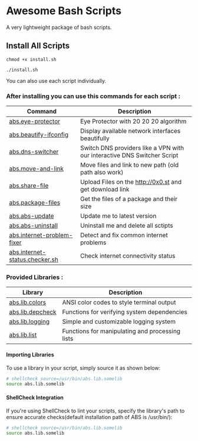# Awesome Bash Scripts

A very lightweight package of bash scripts.

## Install All Scripts

```
chmod +x install.sh
```

```
./install.sh
```

You can also use each script individually.

### After installing you can use this commands for each script :

| Command                                                             | Description                                                              |
| ------------------------------------------------------------------- | ------------------------------------------------------------------------ |
| [abs.eye-protector](<Scripts/Eye Protector>)                        | Eye Protector with 20 20 20 algorithm                                    |
| [abs.beautify-ifconfig](<Scripts/Beautify Ifconfig>)                | Display available network interfaces beautifully                         |
| [abs.dns-switcher](<Scripts/DNS Switcher>)                          | Switch DNS providers like a VPN with our interactive DNS Switcher Script |
| [abs.move-and-link](<Scripts/Move And Link>)                        | Move files and link to new path (old path also work)                     |
| [abs.share-file](<Scripts/Share File>)                              | Upload Files on the http://0x0.st and get download link                  |
| [abs.package-files](<Scripts/Package Files>)                        | Get the files of a package and their size                                |
| [abs.abs-update](<Scripts/ABS Update>)                              | Update me to latest version                                              |
| [abs.abs-uninstall](<Scripts/ABS Uninstall>)                        | Uninstall me and delete all sctipts                                      |
| [abs.internet-problem-fixer](<Scripts/Internet Problem Fixer>)      | Detect and fix common internet problems                                  |
| [abs.internet-status.checker.sh](<Scripts/Internet Status Checker>) | Check internet connectivity status                                       |
### Provided Libraries :
| Library                                  | Description                                     |
| ---------------------------------------- | ----------------------------------------------- |
| [abs.lib.colors](<Libraries/colors>)     | ANSI color codes to style terminal output       |
| [abs.lib.depcheck](<Libraries/depcheck>) | Functions for verifying system dependencies     |
| [abs.lib.logging](<Libraries/logging>)   | Simple and customizable logging system          |
| [abs.lib.list](<Libraries/list>)         | Functions for manipulating and processing lists |
#### Importing Libraries

To use a library in your script, simply source it as shown below:
```bash
# shellcheck source=/usr/bin/abs.lib.somelib
source abs.lib.somelib
```
#### ShellCheck Integration

If you're using ShellCheck to lint your scripts, specify the library's path to ensure accurate checks(default installation path of ABS is /usr/bin/):
```bash
# shellcheck source=/usr/bin/abs.lib.somelib
source abs.lib.somelib
```
